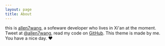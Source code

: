 ```yaml
---
layout: page
title: About
---
```


this is [allen7wang](http://www.allen7wang.com), a sofeware developer who lives in Xi\'an  at the moment.
Tweet at [@allen7wang](http://twitter.com/allen7wang), read my code on [GitHub](http://github.com/allen7wang).
This theme is made by me. You have a nice day. ♥
